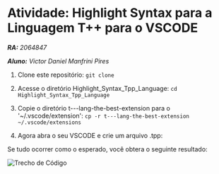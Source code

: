 # Atividade: Highlight Syntax para a Linguagem T++ para o VSCODE

***RA:** 2064847*


***Aluno:** Victor Daniel Manfrini Pires*


1. Clone este repositório:
`git clone`

2. Acesse o diretório Highlight_Syntax_Tpp_Language:
`cd Highlight_Syntax_Tpp_Language`

3. Copie o diretório t---lang-the-best-extension para o '~/.vscode/extension':
`cp -r t---lang-the-best-extension ~/.vscode/extensions`

4. Agora abra o seu VSCODE e crie um arquivo .tpp:

Se tudo ocorrer como o esperado, você obtera o seguinte resultado:

![Trecho de Código](file:///Users/victor/Desktop/Screen%20Shot%202021-10-14%20at%2022.59.43.png)
